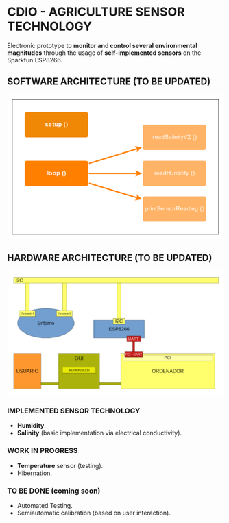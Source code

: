 # CDIO - AGRICULTURE SENSOR TECHNOLOGY

Electronic prototype to **monitor and control several environmental magnitudes** through the usage of **self-implemented sensors** on the Sparkfun ESP8266.

## SOFTWARE ARCHITECTURE (TO BE UPDATED)

![Software Architecture Diagram](/Sprint1/img/softwareArchitecture.png)

## HARDWARE ARCHITECTURE (TO BE UPDATED)

![Hardware Architecture Diagram](Sprint1/img/hardwareArchitecture.png)

### IMPLEMENTED SENSOR TECHNOLOGY

* **Humidity**.
* **Salinity** (basic implementation via electrical conductivity).

### WORK IN PROGRESS

* **Temperature** sensor (testing).
* Hibernation.

### TO BE DONE (coming soon)

* Automated Testing.
* Semiautomatic calibration (based on user interaction).



